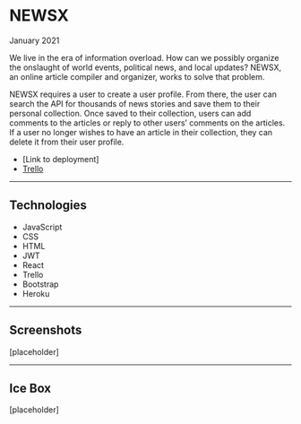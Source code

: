 # NEWSX
January 2021

We live in the era of information overload. How can we possibly organize the onslaught of world events, political news, and local updates? NEWSX, an online article compiler and organizer, works to solve that problem.

NEWSX requires a user to create a user profile. From there, the user can search the API for thousands of news stories and save them to their personal collection. Once saved to their collection, users can add comments to the articles or reply to other users’ comments on the articles. If a user no longer wishes to have an article in their collection, they can delete it from their user profile.

* [Link to deployment]
* [Trello](https://trello.com/b/cuq4tjsW/unit-3-project-news-api)

--------------------------------------------------

## Technologies

* JavaScript
* CSS
* HTML
* JWT
* React
* Trello
* Bootstrap
* Heroku

--------------------------------------------------

## Screenshots

[placeholder]

--------------------------------------------------

## Ice Box

[placeholder]